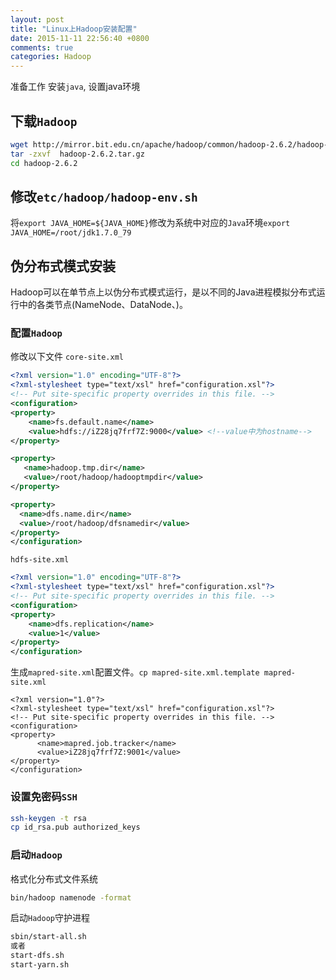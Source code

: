 ```yaml
---
layout: post
title: "Linux上Hadoop安装配置"
date: 2015-11-11 22:56:40 +0800
comments: true
categories: Hadoop
---
```


<!--more-->
准备工作
安装`java`, 设置java环境

## 下载`Hadoop`
```sh
wget http://mirror.bit.edu.cn/apache/hadoop/common/hadoop-2.6.2/hadoop-2.6.2.tar.gz
tar -zxvf  hadoop-2.6.2.tar.gz
cd hadoop-2.6.2
```
## 修改`etc/hadoop/hadoop-env.sh`
将`export JAVA_HOME=${JAVA_HOME}`修改为系统中对应的`Java`环境`export JAVA_HOME=/root/jdk1.7.0_79`

## 伪分布式模式安装
Hadoop可以在单节点上以伪分布式模式运行，是以不同的Java进程模拟分布式运行中的各类节点(NameNode、DataNode、)。
### 配置`Hadoop`
修改以下文件
`core-site.xml`
```xml
<?xml version="1.0" encoding="UTF-8"?>
<?xml-stylesheet type="text/xsl" href="configuration.xsl"?>
<!-- Put site-specific property overrides in this file. -->
<configuration>
<property>
    <name>fs.default.name</name>
    <value>hdfs://iZ28jq7frf7Z:9000</value> <!--value中为hostname-->
</property>

<property>
   <name>hadoop.tmp.dir</name>
   <value>/root/hadoop/hadooptmpdir</value>
</property>

<property>
  <name>dfs.name.dir</name>
  <value>/root/hadoop/dfsnamedir</value>
</property>
</configuration>
```
`hdfs-site.xml`
```xml
<?xml version="1.0" encoding="UTF-8"?>
<?xml-stylesheet type="text/xsl" href="configuration.xsl"?>
<!-- Put site-specific property overrides in this file. -->
<configuration>
<property>
    <name>dfs.replication</name>
    <value>1</value>
</property>
</configuration>
```
生成`mapred-site.xml`配置文件。`cp mapred-site.xml.template mapred-site.xml`
```
<?xml version="1.0"?>
<?xml-stylesheet type="text/xsl" href="configuration.xsl"?>
<!-- Put site-specific property overrides in this file. -->
<configuration>
<property>
      <name>mapred.job.tracker</name>
      <value>iZ28jq7frf7Z:9001</value> 
</property>
</configuration>
```
### 设置免密码`SSH`
```sh
ssh-keygen -t rsa
cp id_rsa.pub authorized_keys
```

### 启动`Hadoop`
格式化分布式文件系统
```sh
bin/hadoop namenode -format
```
启动`Hadoop`守护进程
```bash
sbin/start-all.sh
或者
start-dfs.sh 
start-yarn.sh
```
